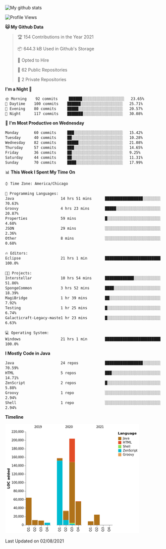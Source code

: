 ![My github stats](https://github-readme-stats.vercel.app/api?username=romvoid95&theme=gruvbox&include_all_commits=true&show_icons=true")

<!--START_SECTION:waka-->
![Profile Views](http://img.shields.io/badge/Profile%20Views-0-blue)

**🐱 My Github Data** 

> 🏆 154 Contributions in the Year 2021
 > 
> 📦 644.3 kB Used in Github's Storage 
 > 
> 💼 Opted to Hire
 > 
> 📜 62 Public Repositories 
 > 
> 🔑 2 Private Repositories  
 > 
**I'm a Night 🦉** 

```text
🌞 Morning    92 commits     ██████░░░░░░░░░░░░░░░░░░░   23.65% 
🌆 Daytime    100 commits    ██████░░░░░░░░░░░░░░░░░░░   25.71% 
🌃 Evening    80 commits     █████░░░░░░░░░░░░░░░░░░░░   20.57% 
🌙 Night      117 commits    ███████░░░░░░░░░░░░░░░░░░   30.08%

```
📅 **I'm Most Productive on Wednesday** 

```text
Monday       60 commits     ███░░░░░░░░░░░░░░░░░░░░░░   15.42% 
Tuesday      40 commits     ██░░░░░░░░░░░░░░░░░░░░░░░   10.28% 
Wednesday    82 commits     █████░░░░░░░░░░░░░░░░░░░░   21.08% 
Thursday     57 commits     ███░░░░░░░░░░░░░░░░░░░░░░   14.65% 
Friday       36 commits     ██░░░░░░░░░░░░░░░░░░░░░░░   9.25% 
Saturday     44 commits     ██░░░░░░░░░░░░░░░░░░░░░░░   11.31% 
Sunday       70 commits     ████░░░░░░░░░░░░░░░░░░░░░   17.99%

```


📊 **This Week I Spent My Time On** 

```text
⌚︎ Time Zone: America/Chicago

💬 Programming Languages: 
Java                     14 hrs 51 mins      █████████████████░░░░░░░░   70.63% 
Groovy                   4 hrs 23 mins       █████░░░░░░░░░░░░░░░░░░░░   20.87% 
Properties               59 mins             █░░░░░░░░░░░░░░░░░░░░░░░░   4.68% 
JSON                     29 mins             ░░░░░░░░░░░░░░░░░░░░░░░░░   2.36% 
Other                    8 mins              ░░░░░░░░░░░░░░░░░░░░░░░░░   0.68%

🔥 Editors: 
Eclipse                  21 hrs 1 min        █████████████████████████   100.0%

🐱‍💻 Projects: 
Interstellar             10 hrs 54 mins      █████████████░░░░░░░░░░░░   51.86% 
SpongeCommon             3 hrs 52 mins       ████░░░░░░░░░░░░░░░░░░░░░   18.39% 
MagiBridge               1 hr 39 mins        ██░░░░░░░░░░░░░░░░░░░░░░░   7.92% 
Testing                  1 hr 25 mins        █░░░░░░░░░░░░░░░░░░░░░░░░   6.74% 
Galacticraft-Legacy-maste1 hr 23 mins        █░░░░░░░░░░░░░░░░░░░░░░░░   6.63%

💻 Operating System: 
Windows                  21 hrs 1 min        █████████████████████████   100.0%

```

**I Mostly Code in Java** 

```text
Java                     24 repos            █████████████████░░░░░░░░   70.59% 
HTML                     5 repos             ███░░░░░░░░░░░░░░░░░░░░░░   14.71% 
ZenScript                2 repos             █░░░░░░░░░░░░░░░░░░░░░░░░   5.88% 
Groovy                   1 repo              ░░░░░░░░░░░░░░░░░░░░░░░░░   2.94% 
Shell                    1 repo              ░░░░░░░░░░░░░░░░░░░░░░░░░   2.94%

```


**Timeline**

![Chart not found](https://raw.githubusercontent.com/ROMVoid95/ROMVoid95/master/charts/bar_graph.png) 


 Last Updated on 02/08/2021
<!--END_SECTION:waka-->
